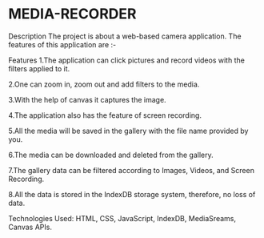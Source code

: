 # MEDIA-RECORDER

Description
The project is about a web-based camera application. The features of this application are :-

Features
1.The application can click pictures and record videos with the filters applied to it.

2.One can zoom in, zoom out and add filters to the media.

3.With the help of canvas it captures the image.

4.The application also has the feature of screen recording.

5.All the media will be saved in the gallery with the file name provided by you.

6.The media can be downloaded and deleted from the gallery.

7.The gallery data can be filtered according to Images, Videos, and Screen Recording.

8.All the data is stored in the IndexDB storage system, therefore, no loss of data.

Technologies Used:
HTML, CSS, JavaScript, IndexDB, MediaSreams, Canvas APIs.

